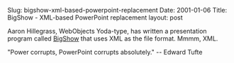 Slug: bigshow-xml-based-powerpoint-replacement
Date: 2001-01-06
Title: BigShow - XML-based PowerPoint replacement
layout: post

Aaron Hillegrass, WebObjects Yoda-type, has written a presentation program called <a href="http://www.omnigroup.com/mailman/archive/macosx-dev/2001-January/008196.html">BigShow</a> that uses XML as the file format. Mmmm, XML.

&quot;Power corrupts, PowerPoint corrupts absolutely.&quot; -- Edward Tufte
